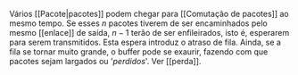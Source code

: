 Vários [[Pacote|pacotes]] podem chegar para [[Comutação de pacotes]] ao mesmo tempo. Se esses $n$ pacotes tiverem de ser encaminhados pelo mesmo [[enlace]] de saída, $n-1$ terão de ser enfileirados, isto é, esperarem para serem transmitidos. Esta espera introduz o atraso de fila.
Ainda, se a fila se tornar muito grande, o buffer pode se exaurir, fazendo com que pacotes sejam largados ou '*perdidos*'. Ver [[perda]].
